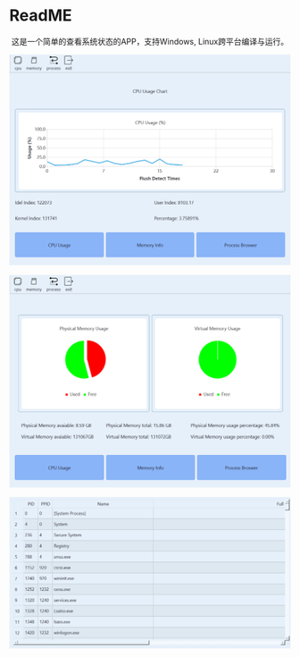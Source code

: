 # ReadME

​	这是一个简单的查看系统状态的APP，支持Windows, Linux跨平台编译与运行。

![image-20250518102417096](./README/image-20250518102417096.png)

![image-20250518102355419](./README/image-20250518102355419.png)

![image-20250518102405972](./README/image-20250518102405972.png)